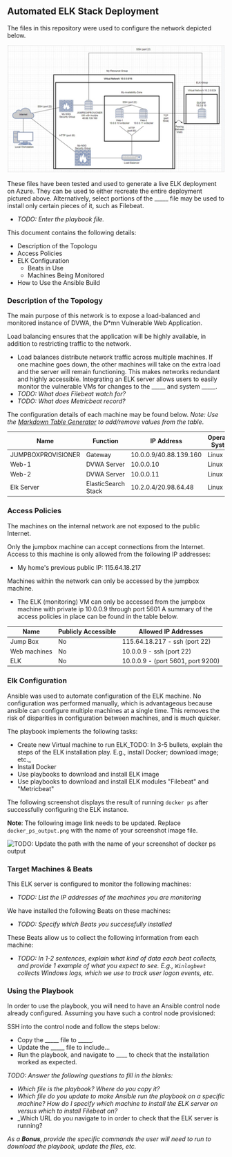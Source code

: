 ## Automated ELK Stack Deployment

The files in this repository were used to configure the network depicted below.

![Diagram](images/NetworkDiagram.jpg)

These files have been tested and used to generate a live ELK deployment on Azure. They can be used to either recreate the entire deployment pictured above. Alternatively, select portions of the _____ file may be used to install only certain pieces of it, such as Filebeat.

  - _TODO: Enter the playbook file._

This document contains the following details:
- Description of the Topologu
- Access Policies
- ELK Configuration
  - Beats in Use
  - Machines Being Monitored
- How to Use the Ansible Build


### Description of the Topology

The main purpose of this network is to expose a load-balanced and monitored instance of DVWA, the D*mn Vulnerable Web Application.

Load balancing ensures that the application will be highly available, in addition to restricting traffic to the network.
- Load balances distribute network traffic across multiple machines. If one machine goes down, the other machines will take on the extra load and the server will remain functioning. This makes networks redundant and highly accessible.
Integrating an ELK server allows users to easily monitor the vulnerable VMs for changes to the _____ and system _____.
- _TODO: What does Filebeat watch for?_
- _TODO: What does Metricbeat record?_

The configuration details of each machine may be found below.
_Note: Use the [Markdown Table Generator](http://www.tablesgenerator.com/markdown_tables) to add/remove values from the table_.

| Name     | Function | IP Address | Operating System |
|----------|----------|------------|------------------|
| JUMPBOXPROVISIONER | Gateway  | 10.0.0.9/40.88.139.160   | Linux            |
| Web-1     | DVWA Server         | 10.0.0.10           |    Linux              |
| Web-2     |  DVWA Server        |  10.0.0.11          |          Linux        |
| Elk Server     |  ElasticSearch Stack        | 10.2.0.4/20.98.64.48           |  Linux                |

### Access Policies

The machines on the internal network are not exposed to the public Internet. 

Only the jumpbox machine can accept connections from the Internet. Access to this machine is only allowed from the following IP addresses:
- My home's previous public IP: 115.64.18.217

Machines within the network can only be accessed by the jumpbox machine.
- The ELK (monitoring) VM can only be accessed from the jumpbox machine with private ip 10.0.0.9 through port 5601
A summary of the access policies in place can be found in the table below.

| Name     | Publicly Accessible | Allowed IP Addresses |
|----------|---------------------|----------------------|
| Jump Box | No              | 115.64.18.217 - ssh (port 22)    |
| Web machines         |  No   |  10.0.0.9 - ssh (port 22)         |
| ELK     | No     |  10.0.0.9 - (port 5601, port 9200)            |
### Elk Configuration

Ansible was used to automate configuration of the ELK machine. No configuration was performed manually, which is advantageous because ansible can configure multiple machines at a single time. This removes the risk of disparities in configuration between machines, and is much quicker.

The playbook implements the following tasks:
- Create new Virtual machine to run ELK_TODO: In 3-5 bullets, explain the steps of the ELK installation play. E.g., install Docker; download image; etc._
- Install Docker
- Use playbooks to download and install ELK image
- Use playbooks to download and install ELK modules "Filebeat" and "Metricbeat"

The following screenshot displays the result of running `docker ps` after successfully configuring the ELK instance.

**Note**: The following image link needs to be updated. Replace `docker_ps_output.png` with the name of your screenshot image file.  


![TODO: Update the path with the name of your screenshot of docker ps output](Images/docker_ps_output.png)

### Target Machines & Beats
This ELK server is configured to monitor the following machines:
- _TODO: List the IP addresses of the machines you are monitoring_

We have installed the following Beats on these machines:
- _TODO: Specify which Beats you successfully installed_

These Beats allow us to collect the following information from each machine:
- _TODO: In 1-2 sentences, explain what kind of data each beat collects, and provide 1 example of what you expect to see. E.g., `Winlogbeat` collects Windows logs, which we use to track user logon events, etc._

### Using the Playbook
In order to use the playbook, you will need to have an Ansible control node already configured. Assuming you have such a control node provisioned: 

SSH into the control node and follow the steps below:
- Copy the _____ file to _____.
- Update the _____ file to include...
- Run the playbook, and navigate to ____ to check that the installation worked as expected.

_TODO: Answer the following questions to fill in the blanks:_
- _Which file is the playbook? Where do you copy it?_
- _Which file do you update to make Ansible run the playbook on a specific machine? How do I specify which machine to install the ELK server on versus which to install Filebeat on?_
- _Which URL do you navigate to in order to check that the ELK server is running?

_As a **Bonus**, provide the specific commands the user will need to run to download the playbook, update the files, etc._
